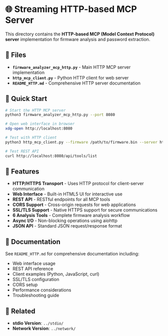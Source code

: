 # 🌐 Streaming HTTP-based MCP Server

This directory contains the **HTTP-based MCP (Model Context Protocol) server** implementation for firmware analysis and password extraction.

## 📁 **Files**

- **`firmware_analyzer_mcp_http.py`** - Main HTTP MCP server implementation
- **`http_mcp_client.py`** - Python HTTP client for web server
- **`README_HTTP.md`** - Comprehensive HTTP server documentation

## 🚀 **Quick Start**

```bash
# Start the HTTP MCP server
python3 firmware_analyzer_mcp_http.py --port 8080

# Open web interface in browser
xdg-open http://localhost:8080

# Test with HTTP client
python3 http_mcp_client.py --firmware /path/to/firmware.bin --server http://localhost:8080

# Test REST API
curl http://localhost:8080/api/tools/list
```

## 🔧 **Features**

- **HTTP/HTTPS Transport** - Uses HTTP protocol for client-server communication
- **Web Interface** - Built-in HTML5 UI for interactive use
- **REST API** - RESTful endpoints for all MCP tools
- **CORS Support** - Cross-origin requests for web applications
- **SSL/TLS Support** - Native HTTPS support for secure communications
- **6 Analysis Tools** - Complete firmware analysis workflow
- **Async I/O** - Non-blocking operations using aiohttp
- **JSON API** - Standard JSON request/response format

## 📖 **Documentation**

See `README_HTTP.md` for comprehensive documentation including:
- Web interface usage
- REST API reference
- Client examples (Python, JavaScript, curl)
- SSL/TLS configuration
- CORS setup
- Performance considerations
- Troubleshooting guide

## 🔗 **Related**

- **stdio Version**: `../stdio/`
- **Network Version**: `../network/` 